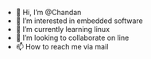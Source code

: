 - 👋 Hi, I’m @Chandan
- 👀 I’m interested in embedded software
- 🌱 I’m currently learning linux
- 💞️ I’m looking to collaborate on line
- 📫 How to reach me via mail 

<!---
Chandanedgeq/Chandanedgeq is a ✨ special ✨ repository because its `README.md` (this file) appears on your GitHub profile.
You can click the Preview link to take a look at your changes.
--->
